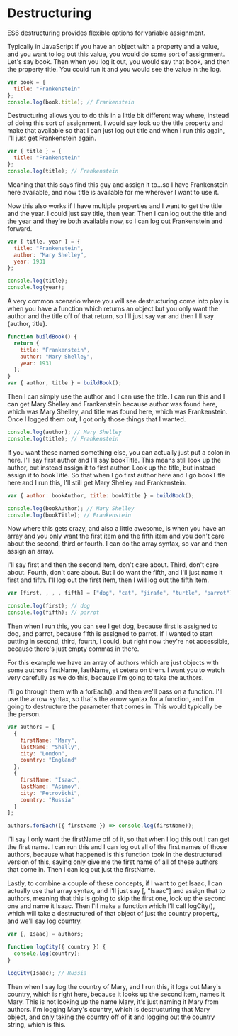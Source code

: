 # Destructuring

ES6 destructuring provides flexible options for variable assignment.

Typically in JavaScript if you have an object with a property and a value, and you want to log out this value, you would do some sort of assignment. Let's say book. Then when you log it out, you would say that book, and then the property title. You could run it and you would see the value in the log.

```javascript
var book = {
  title: "Frankenstein"
};
console.log(book.title); // Frankenstein
```

Destructuring allows you to do this in a little bit different way where, instead of doing this sort of assignment, I would say look up the title property and make that available so that I can just log out title and when I run this again, I'll just get Frankenstein again.

```javascript
var { title } = {
  title: "Frankenstein"
};
console.log(title); // Frankenstein
```

Meaning that this says find this guy and assign it to...so I have Frankenstein here available, and now title is available for me wherever I want to use it.

Now this also works if I have multiple properties and I want to get the title and the year. I could just say title, then year. Then I can log out the title and the year and they're both available now, so I can log out Frankenstein and forward.

```javascript
var { title, year } = {
  title: "Frankenstein",
  author: "Mary Shelley",
  year: 1931
};

console.log(title);
console.log(year);
```

A very common scenario where you will see destructuring come into play is when you have a function which returns an object but you only want the author and the title off of that return, so I'll just say var and then I'll say {author, title}.

```javascript
function buildBook() {
  return {
    title: "Frankenstein",
    author: "Mary Shelley",
    year: 1931
  };
}
var { author, title } = buildBook();
```

Then I can simply use the author and I can use the title. I can run this and I can get Mary Shelley and Frankenstein because author was found here, which was Mary Shelley, and title was found here, which was Frankenstein. Once I logged them out, I got only those things that I wanted.

```javascript
console.log(author); // Mary Shelley
console.log(title); // Frankenstein
```

If you want these named something else, you can actually just put a colon in here. I'll say first author and I'll say bookTitle. This means still look up the author, but instead assign it to first author. Look up the title, but instead assign it to bookTitle. So that when I go first author here and I go bookTitle here and I run this, I'll still get Mary Shelley and Frankenstein.

```javascript
var { author: bookAuthor, title: bookTitle } = buildBook();

console.log(bookAuthor); // Mary Shelley
console.log(bookTitle); // Frankenstein
```

Now where this gets crazy, and also a little awesome, is when you have an array and you only want the first item and the fifth item and you don't care about the second, third or fourth. I can do the array syntax, so var and then assign an array.

I'll say first and then the second item, don't care about. Third, don't care about. Fourth, don't care about. But I do want the fifth, and I'll just name it first and fifth. I'll log out the first item, then I will log out the fifth item.

```javascript
var [first, , , , fifth] = ["dog", "cat", "jirafe", "turtle", "parrot"];

console.log(first); // dog
console.log(fifth); // parrot
```

Then when I run this, you can see I get dog, because first is assigned to dog, and parrot, because fifth is assigned to parrot. If I wanted to start putting in second, third, fourth, I could, but right now they're not accessible, because there's just empty commas in there.

For this example we have an array of authors which are just objects with some authors firstName, lastName, et cetera on them. I want you to watch very carefully as we do this, because I'm going to take the authors.

I'll go through them with a forEach(), and then we'll pass on a function. I'll use the arrow syntax, so that's the arrow syntax for a function, and I'm going to destructure the parameter that comes in. This would typically be the person.

```javascript
var authors = [
  {
    firstName: "Mary",
    lastName: "Shelly",
    city: "London",
    country: "England"
  },
  {
    firstName: "Isaac",
    lastName: "Asimov",
    city: "Petrovichi",
    country: "Russia"
  }
];

authors.forEach(({ firstName }) => console.log(firstName));
```

I'll say I only want the firstName off of it, so that when I log this out I can get the first name. I can run this and I can log out all of the first names of those authors, because what happened is this function took in the destructured version of this, saying only give me the first name of all of these authors that come in. Then I can log out just the firstName.

Lastly, to combine a couple of these concepts, if I want to get Isaac, I can actually use that array syntax, and I'll just say [, "Isaac"] and assign that to authors, meaning that this is going to skip the first one, look up the second one and name it Isaac. Then I'll make a function which I'll call logCity(), which will take a destructured of that object of just the country property, and we'll say log country.

```javascript
var [, Isaac] = authors;

function logCity({ country }) {
  console.log(country);
}

logCity(Isaac); // Russia
```

Then when I say log the country of Mary, and I run this, it logs out Mary's country, which is right here, because it looks up the second item, names it Mary. This is not looking up the name Mary, it's just naming it Mary from authors. I'm logging Mary's country, which is destructuring that Mary object, and only taking the country off of it and logging out the country string, which is this.
